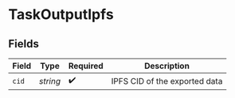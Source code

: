 # TaskOutputIpfs


## Fields

| Field                         | Type                          | Required                      | Description                   |
| ----------------------------- | ----------------------------- | ----------------------------- | ----------------------------- |
| `cid`                         | *string*                      | :heavy_check_mark:            | IPFS CID of the exported data |